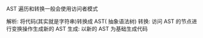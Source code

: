 AST 遍历和转换一般会使用访问者模式

解析: 将代码(其实就是字符串)转换成 AST( 抽象语法树)
转换: 访问 AST 的节点进行变换操作生成新的 AST
生成: 以新的 AST 为基础生成代码